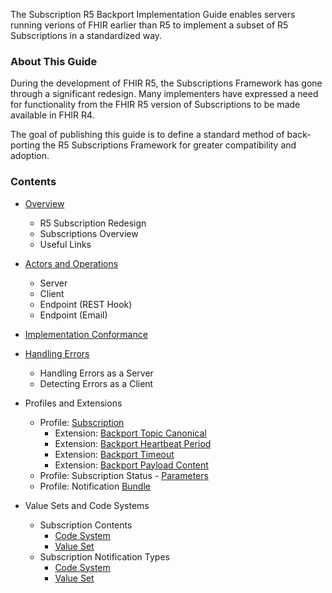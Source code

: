 The Subscription R5 Backport Implementation Guide enables servers running verions of FHIR earlier than R5 to implement a subset of R5 Subscriptions in a standardized way.

### About This Guide

During the development of FHIR R5, the Subscriptions Framework has gone through a significant redesign.  Many implementers have expressed a need for functionality from the FHIR R5 version of Subscriptions to be made available in FHIR R4.

The goal of publishing this guide is to define a standard method of back-porting the R5 Subscriptions Framework for greater compatibility and adoption.

### Contents

* [Overview](overview.html)
  * R5 Subscription Redesign
  * Subscriptions Overview
  * Useful Links

* [Actors and Operations](actors_and_transactions.html)
  * Server
  * Client
  * Endpoint (REST Hook)
  * Endpoint (Email)

* [Implementation Conformance](conformance.html)

* [Handling Errors](errors.html)
  * Handling Errors as a Server
  * Detecting Errors as a Client

* Profiles and Extensions
  * Profile: [Subscription](StructureDefinition-backport-subscription.html)
    * Extension: [Backport Topic Canonical](StructureDefinition-backport-topic-canonical.html)
    * Extension: [Backport Heartbeat Period](StructureDefinition-backport-heartbeat-period.html)
    * Extension: [Backport Timeout](StructureDefinition-backport-timeout.html)
    * Extension: [Backport Payload Content](StructureDefinition-backport-payload-content.html)
  * Profile: Subscription Status - [Parameters](StructureDefinition-backport-subscription-status.html)
  * Profile: Notification [Bundle](StructureDefinition-backport-subscription-notification.html)

* Value Sets and Code Systems
  * Subscription Contents
    * [Code System](CodeSystem-backport-content-code-system.html)
    * [Value Set](ValueSet-backport-content-value-set.html)
  * Subscription Notification Types
    * [Code System](CodeSystem-backport-notification-type-code-system.html)
    * [Value Set](ValueSet-backport-notification-type-value-set.html)
